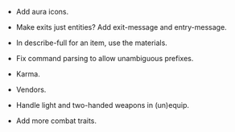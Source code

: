 * Add aura icons.

* Make exits just entities? Add exit-message and entry-message.

* In describe-full for an item, use the materials.

* Fix command parsing to allow unambiguous prefixes.

* Karma.

* Vendors.

* Handle light and two-handed weapons in (un)equip.

* Add more combat traits.

